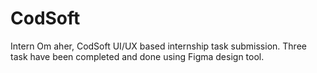 # CodSoft
Intern Om aher,
CodSoft UI/UX based internship task submission.
Three task have been completed and done using Figma design tool.
